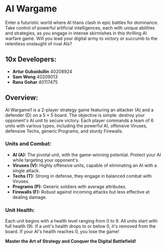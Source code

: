# AI Wargame 

Enter a futuristic world where AI titans clash in epic battles for dominance. Take control of powerful artificial intelligences, each with unique abilities and strategies, as you engage in intense skirmishes in this thrilling AI warfare game. Will you lead your digital army to victory or succumb to the relentless onslaught of rival AIs?

## 10x Developers:

- **Artur Gubaidullin** 40208924
- **Sam Wong** 40209013
- **Rana Gohar** 40117475

## Overview:
AI Wargame1 is a 2-player strategy game featuring an attacker (A) and a defender (D) on a 5 × 5 board. The objective is simple: destroy your opponent's AI unit to secure victory. Each player commands a team of 6 units with various types, including the powerful AI, offensive Viruses, defensive Techs, generic Programs, and sturdy Firewalls.

### Units and Combat:
- **AI (A):** The pivotal unit, with the game-winning potential. Protect your AI while targeting your opponent's.
- **Viruses (V):** Highly offensive units, capable of eliminating an AI with a single attack.
- **Techs (T):** Strong in defense, they engage in balanced combat with Viruses.
- **Programs (P):** Generic soldiers with average attributes.
- **Firewalls (F):** Robust against incoming attacks but less effective at dealing damage.

### Unit Health:
Each unit begins with a health level ranging from 0 to 9. All units start with full health (9). If a unit's health drops to or below 0, it's removed from the board. If your AI's health reaches 0, you lose the game!

**Master the Art of Strategy and Conquer the Digital Battlefield!**
